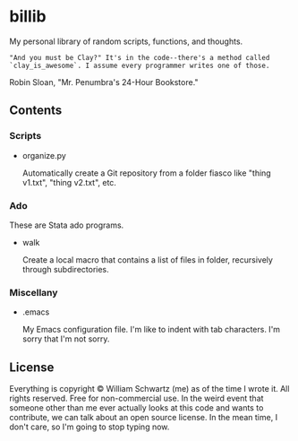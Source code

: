 billib
======

My personal library of random scripts, functions, and thoughts.

	"And you must be Clay?" It's in the code--there's a method called
	`clay_is_awesome`. I assume every programmer writes one of those.

Robin Sloan, "Mr. Penumbra's 24-Hour Bookstore."

Contents
--------

### Scripts

* organize.py

	Automatically create a Git repository from a folder fiasco like
	"thing v1.txt", "thing v2.txt", etc.

### Ado

These are Stata ado programs.

* walk

	Create a local macro that contains a list of files in folder, recursively
	through subdirectories.

### Miscellany

* .emacs

	My Emacs configuration file. I'm like to indent with tab
	characters. I'm sorry that I'm not sorry.

License
-------

Everything is copyright © William Schwartz (me) as of the time I wrote it. All
rights reserved. Free for non-commercial use. In the weird event that someone
other than me ever actually looks at this code and wants to contribute, we can
talk about an open source license. In the mean time, I don't care, so I'm going
to stop typing now.
